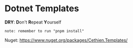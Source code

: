 # Dotnet Templates

**DRY**: **D**on't **R**epeat **Y**ourself

```
note: remember to run "pnpm install"
```

Nuget: https://www.nuget.org/packages/Cethien.Templates/
